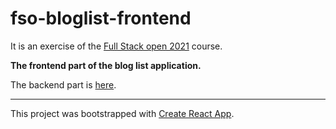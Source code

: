 # fso-bloglist-frontend
It is an exercise of the [Full Stack open 2021](https://fullstackopen.com/en/) course.

**The frontend part of the blog list application.**

The backend part is [here](https://github.com/gaoshanghui/fso-bloglist-backend).

---

This project was bootstrapped with [Create React App](https://github.com/facebook/create-react-app).